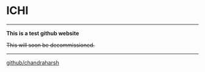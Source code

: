 # ICHI

---

**This is a test github website**

~~This will soon be decommissioned.~~

---

[github/chandraharsh](https://github.com/chandraharsh)
